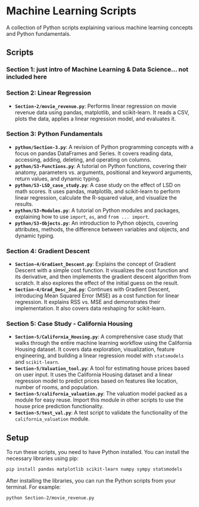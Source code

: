 # Machine Learning Scripts

A collection of Python scripts explaining various machine learning concepts and Python fundamentals.

## Scripts

### Section 1: just intro of Machine Learning & Data Science... not included here

### Section 2: Linear Regression

*   **`Section-2/movie_revenue.py`**: Performs linear regression on movie revenue data using pandas, matplotlib, and scikit-learn. It reads a CSV, plots the data, applies a linear regression model, and evaluates it.

### Section 3: Python Fundamentals

*   **`python/Section-3.py`**: A revision of Python programming concepts with a focus on pandas DataFrames and Series. It covers reading data, accessing, adding, deleting, and operating on columns.
*   **`python/S3-Functions.py`**: A tutorial on Python functions, covering their anatomy, parameters vs. arguments, positional and keyword arguments, return values, and dynamic typing.
*   **`python/S3-LSD_case_study.py`**: A case study on the effect of LSD on math scores. It uses pandas, matplotlib, and scikit-learn to perform linear regression, calculate the R-squared value, and visualize the results.
*   **`python/S3-Modules.py`**: A tutorial on Python modules and packages, explaining how to use `import`, `as`, and `from ... import`.
*   **`python/S3-Objects.py`**: An introduction to Python objects, covering attributes, methods, the difference between variables and objects, and dynamic typing.

### Section 4: Gradient Descent

*   **`Section-4/Gradient_Descent.py`**: Explains the concept of Gradient Descent with a simple cost function. It visualizes the cost function and its derivative, and then implements the gradient descent algorithm from scratch. It also explores the effect of the initial guess on the result.
*   **`Section-4/Grad_Desc_2nd.py`**: Continues with Gradient Descent, introducing Mean Squared Error (MSE) as a cost function for linear regression. It explains RSS vs. MSE and demonstrates their implementation. It also covers data reshaping for scikit-learn.

### Section 5: Case Study - California Housing

*   **`Section-5/California_Housing.py`**: A comprehensive case study that walks through the entire machine learning workflow using the California Housing dataset. It covers data exploration, visualization, feature engineering, and building a linear regression model with `statsmodels` and `scikit-learn`.
*   **`Section-5/Valuation_tool.py`**: A tool for estimating house prices based on user input. It uses the California Housing dataset and a linear regression model to predict prices based on features like location, number of rooms, and population.
*   **`Section-5/california_valuation.py`**: The valuation model packed as a module for easy reuse. Import this module in other scripts to use the house price prediction functionality.
*   **`Section-5/test_val.py`**: A test script to validate the functionality of the `california_valuation` module.

## Setup

To run these scripts, you need to have Python installed.
You can install the necessary libraries using pip:

```bash
pip install pandas matplotlib scikit-learn numpy sympy statsmodels
```

After installing the libraries, you can run the Python scripts from your terminal. For example:

```bash
python Section-2/movie_revenue.py
```
